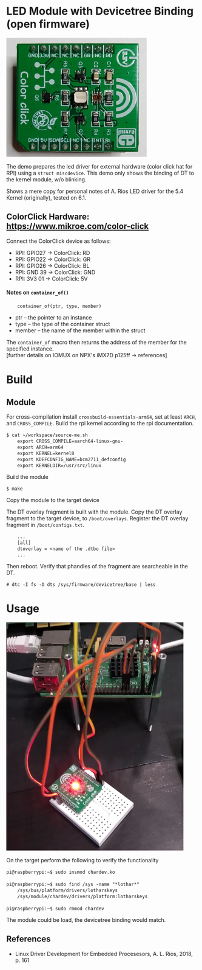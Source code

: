 # LED Module with Devicetree Binding (open firmware)

![ColorClick Board](pics/colorclick.png)  

The demo prepares the led driver for external hardware (color click
hat for RPI) using a `struct miscdevice`. This demo only shows the
binding of DT to the kernel module, w/o blinking.  

Shows a mere copy for personal notes of A. Rios LED driver for the 5.4
Kernel (originally), tested on 6.1.  

## ColorClick Hardware: https://www.mikroe.com/color-click

Connect the ColorClick device as follows:  
- RPI: GPIO27 -> ColorClick: RD
- RPI: GPIO22 -> ColorClick: GR
- RPI: GPIO26 -> ColorClick: BL
- RPI: GND 39 -> ColorClick: GND
- RPI: 3V3 01 -> ColorClick: 5V

#### Notes on `container_of()`

```
    container_of(ptr, type, member)
```

* ptr – the pointer to an instance
* type – the type of the container struct
* member – the name of the member within the struct

The `container_of` macro then returns the address of the member for the specified instance.  
[further details on IOMUX on NPX's iMX7D p125ff -> references]  


# Build

## Module

For cross-compilation install `crossbuild-essentials-arm64`,
set at least `ARCH`, and `CROSS_COMPILE`. Build the rpi kernel
according to the rpi documentation.  
```
$ cat ~/workspace/source-me.sh
    export CROSS_COMPILE=aarch64-linux-gnu-
    export ARCH=arm64
    export KERNEL=kernel8
    export KDEFCONFIG_NAME=bcm2711_defconfig
    export KERNELDIR=/usr/src/linux
```

Build the module  
```
$ make
```
Copy the module to the target device  

The DT overlay fragment is built with the module. Copy the DT overlay
fragment to the target device, to `/boot/overlays`. Register the DT
overlay fragment in `/boot/configs.txt`.  

```
    ...
    [all]
    dtoverlay = <name of the .dtbo file>
    ...
```
Then reboot. Verify that phandles of the fragment are searcheable in the DT.  
```
# dtc -I fs -O dts /sys/firmware/devicetree/base | less
```

# Usage

![Setup](pics/setup.png)  

On the target perform the following to verify the functionality  
```
pi@raspberrypi:~$ sudo insmod chardev.ko

pi@raspberrypi:~$ sudo find /sys -name "*lothar*"
    /sys/bus/platform/drivers/lotharskeys
    /sys/module/chardev/drivers/platform:lotharskeys

pi@raspberrypi:~$ sudo rmmod chardev
```
The module could be load, the devicetree binding would match.  

## References
* Linux Driver Development for Embedded Procesesors, A. L. Rios, 2018, p. 161
